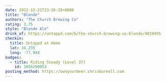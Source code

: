 ```yaml
---
date: 2022-12-21T23:26:28+0000
title: "Blonde"
authors: "The Church Brewing Co"
rating: 3.75
style: "Blonde Ale"
drink_of: https://untappd.com/b/the-church-brewing-co-blonde/4819495
checkin:
  title: Untappd at Home
  lat: 34.235
  long: -77.948
badges:
  - title: Riding Steady (Level 37)
    id: 1056290053
posting_method: https://ownyourbeer.chrisburnell.com
---
```

